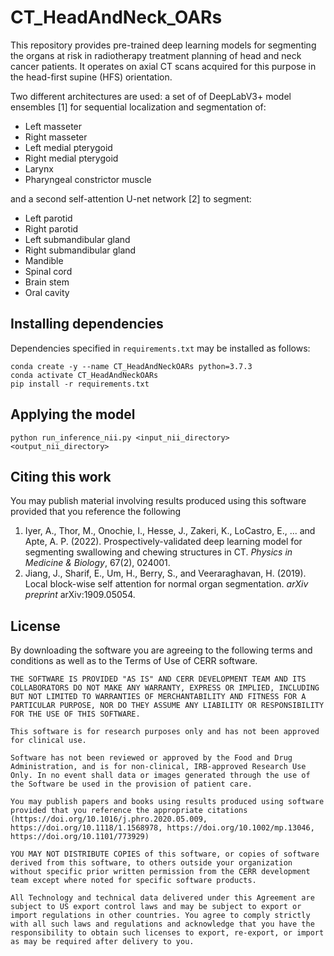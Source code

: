# CT_HeadAndNeck_OARs
This repository provides pre-trained deep learning models for segmenting the organs at risk in radiotherapy treatment planning
of head and neck cancer patients. It operates on axial CT scans acquired for this purpose in the head-first supine (HFS) orientation.  
    
Two different architectures are used: a  set of of DeepLabV3+ model ensembles [1] for sequential localization and segmentation of:    
          
* Left masseter    
* Right masseter    
* Left medial pterygoid    
* Right medial pterygoid    
* Larynx    
* Pharyngeal constrictor muscle     
  
and a second self-attention U-net network [2] to segment:    
  
* Left parotid    
* Right parotid    
* Left submandibular gland  
* Right submandibular gland  
* Mandible    
* Spinal cord    
* Brain stem    
* Oral cavity      

    
## Installing dependencies  
Dependencies specified in `requirements.txt` may be installed as follows:  
  
````
conda create -y --name CT_HeadAndNeckOARs python=3.7.3
conda activate CT_HeadAndNeckOARs
pip install -r requirements.txt  
````
  
## Applying the model  
```  
python run_inference_nii.py <input_nii_directory> <output_nii_directory>  
```
  
## Citing this work
You may publish material involving results produced using this software provided that you reference the following

1. Iyer, A., Thor, M., Onochie, I., Hesse, J., Zakeri, K., LoCastro, E., ... and Apte, A. P. (2022). Prospectively-validated deep learning model for segmenting swallowing and chewing structures in CT. *Physics in Medicine & Biology*, 67(2), 024001.
2. Jiang, J., Sharif, E., Um, H., Berry, S., and Veeraraghavan, H. (2019). Local block-wise self attention for normal organ segmentation. *arXiv preprint* arXiv:1909.05054.

  
## License
By downloading the software you are agreeing to the following terms and conditions as well as to the Terms of Use of CERR software.

    THE SOFTWARE IS PROVIDED "AS IS" AND CERR DEVELOPMENT TEAM AND ITS COLLABORATORS DO NOT MAKE ANY WARRANTY, EXPRESS OR IMPLIED, INCLUDING BUT NOT LIMITED TO WARRANTIES OF MERCHANTABILITY AND FITNESS FOR A PARTICULAR PURPOSE, NOR DO THEY ASSUME ANY LIABILITY OR RESPONSIBILITY FOR THE USE OF THIS SOFTWARE.
        
    This software is for research purposes only and has not been approved for clinical use.
    
    Software has not been reviewed or approved by the Food and Drug Administration, and is for non-clinical, IRB-approved Research Use Only. In no event shall data or images generated through the use of the Software be used in the provision of patient care.
    
    You may publish papers and books using results produced using software provided that you reference the appropriate citations (https://doi.org/10.1016/j.phro.2020.05.009, https://doi.org/10.1118/1.1568978, https://doi.org/10.1002/mp.13046, https://doi.org/10.1101/773929)
    
    YOU MAY NOT DISTRIBUTE COPIES of this software, or copies of software derived from this software, to others outside your organization without specific prior written permission from the CERR development team except where noted for specific software products.

    All Technology and technical data delivered under this Agreement are subject to US export control laws and may be subject to export or import regulations in other countries. You agree to comply strictly with all such laws and regulations and acknowledge that you have the responsibility to obtain such licenses to export, re-export, or import as may be required after delivery to you.




